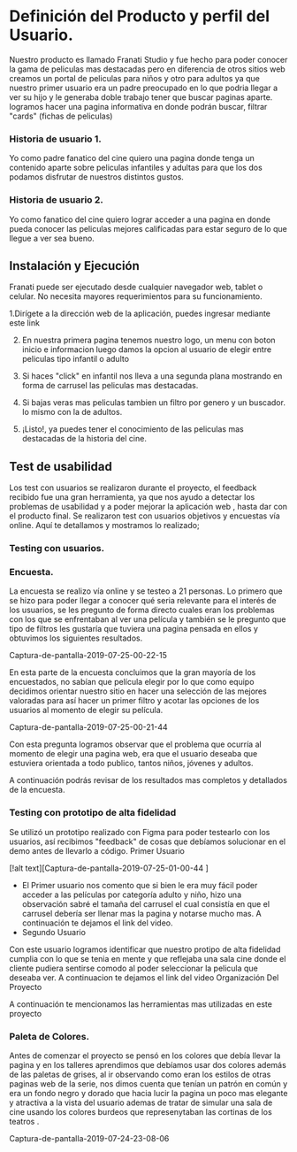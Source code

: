 # Definición del Producto y perfil del Usuario.

 

Nuestro producto es llamado Franati Studio y fue hecho para poder conocer la gama de peliculas mas destacadas pero en diferencia de otros sitios web creamos un portal de peliculas para niños y otro para adultos ya que nuestro primer usuario era un padre preocupado en lo que podria llegar a ver su hijo y le generaba doble trabajo tener que buscar paginas aparte.
 logramos hacer una pagina informativa en donde podrán buscar, filtrar "cards" (fichas de peliculas)

 ### Historia de usuario 1.

 Yo como padre fanatico del cine quiero una pagina donde tenga un contenido aparte sobre peliculas infantiles y adultas para que los dos podamos disfrutar de nuestros distintos gustos.

 ### Historia de usuario 2.

 Yo como fanatico del cine quiero lograr acceder a una pagina en donde pueda conocer las peliculas mejores calificadas para estar seguro de lo que llegue a ver sea bueno.


 ## Instalación y Ejecución

Franati puede ser ejecutado desde cualquier navegador web, tablet o celular. No necesita mayores requerimientos para su funcionamiento.

1.Dirígete a la dirección web de la aplicación, puedes ingresar mediante este link 

2. En nuestra primera pagina tenemos nuestro logo, un menu con boton inicio e informacion luego damos la opcion al usuario de elegir entre peliculas tipo infantil o adulto

3. Si haces "click" en infantil nos lleva a una segunda plana mostrando en forma de carrusel las peliculas mas destacadas.

4. Si bajas veras mas peliculas tambien un filtro por genero y un buscador. lo mismo con la de adultos.

5. ¡Listo!, ya puedes tener el conocimiento de las peliculas mas destacadas de la historia del cine.


## Test de usabilidad

Los test con usuarios se realizaron durante el proyecto, el feedback recibido fue una gran herramienta, ya que nos ayudo a detectar los problemas de usabilidad y a poder mejorar la aplicación web , hasta dar con el producto final. Se realizaron test con usuarios objetivos y encuestas vía online. Aquí te detallamos y mostramos lo realizado;


### Testing con usuarios.
### Encuesta.

La encuesta se realizo vía online y se testeo a 21 personas. Lo primero que se hizo para poder llegar a conocer qué seria relevante para el interés de los usuarios, se les pregunto de forma directo cuales eran los problemas con los que se enfrentaban al ver una película y también se le pregunto que tipo de filtros les gustaría que tuviera una pagina pensada en ellos y obtuvimos los siguientes resultados.

Captura-de-pantalla-2019-07-25-00-22-15


 En esta parte de la encuesta concluimos que la gran mayoría de los encuestados, no sabían que película elegir por lo que como equipo decidimos orientar nuestro sitio en hacer una selección de las mejores valoradas para así hacer un primer filtro y acotar las opciones de los usuarios al momento de elegir su película.

Captura-de-pantalla-2019-07-25-00-21-44

 Con esta pregunta logramos observar que el problema que ocurría al momento de elegir una pagina web, era que el usuario deseaba que estuviera orientada a todo publico, tantos niños, jóvenes y adultos.

A continuación podrás revisar de los resultados mas completos y detallados de la encuesta.

### Testing con prototipo de alta fidelidad

Se utilizó un prototipo realizado con Figma para poder testearlo con los usuarios, así recibimos "feedback" de cosas que debíamos solucionar en el demo antes de llevarlo a código.
Primer Usuario

 [!alt text][Captura-de-pantalla-2019-07-25-01-00-44 ]

* El Primer usuario nos comento que si bien le era muy fácil poder acceder a las películas por categoría adulto y niño, hizo una observación sabré el tamaña del carrusel el cual consistía en que el carrusel debería ser llenar mas la pagina y notarse mucho mas. A continuación te dejamos el link del video.
* Segundo Usuario

Con este usuario logramos identificar que nuestro protipo de alta fidelidad cumplia con lo que se tenia en mente y que reflejaba una sala cine donde el cliente pudiera sentirse comodo al poder seleccionar la pelicula que deseaba ver. A continuacion te dejamos el link del video
Organización Del Proyecto

A continuación te mencionamos las herramientas mas utilizadas en este proyecto
### Paleta de Colores.

Antes de comenzar el proyecto se pensó en los colores que debía llevar la pagina y en los talleres aprendimos que debíamos usar dos colores además de las paletas de grises, al ir observando como eran los estilos de otras paginas web de la serie, nos dimos cuenta que tenían un patrón en común y era un fondo negro y dorado que hacia lucir la pagina un poco mas elegante y atractiva a la vista del usuario ademas de tratar de simular una sala de cine usando los colores burdeos que represenytaban las cortinas de los teatros .

Captura-de-pantalla-2019-07-24-23-08-06